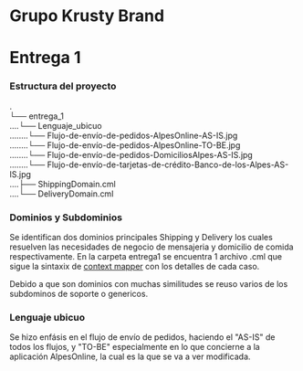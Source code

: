 # Grupo Krusty Brand


# Entrega 1

### Estructura del proyecto
.\
└── entrega_1 \
....└── Lenguaje_ubicuo \
........└── Flujo-de-envío-de-pedidos-AlpesOnline-AS-IS.jpg \
........└── Flujo-de-envío-de-pedidos-AlpesOnline-TO-BE.jpg \
........└── Flujo-de-envío-de-pedidos-DomiciliosAlpes-AS-IS.jpg \
........└── Flujo-de-envío-de-tarjetas-de-crédito-Banco-de-los-Alpes-AS-IS.jpg \
....├── ShippingDomain.cml\
....└── DeliveryDomain.cml



### Dominios y Subdominios

Se identifican dos dominios principales Shipping y Delivery los cuales resuelven las necesidades de negocio de mensajeria y domicilio de comida respectivamente. En la carpeta entrega1 se encuentra 1 archivo .cml que sigue la sintaxix de [context mapper](https://contextmapper.org/) con los detalles de cada caso. 

Debido a que son dominios con muchas similitudes se reuso varios de los subdominos de soporte o genericos.


### Lenguaje ubicuo
Se hizo enfásis en el flujo de envío de pedidos, haciendo el "AS-IS" de todos los flujos, y "TO-BE" especialmente en lo que concierne a la aplicación AlpesOnline, la cual es la que se va a ver modificada.

